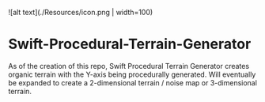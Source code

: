 ![alt text](./Resources/icon.png | width=100)
# Swift-Procedural-Terrain-Generator
As of the creation of this repo, Swift Procedural Terrain Generator creates organic terrain with the Y-axis being procedurally generated. Will eventually be expanded to create a 2-dimensional terrain / noise map or 3-dimensional terrain. 
